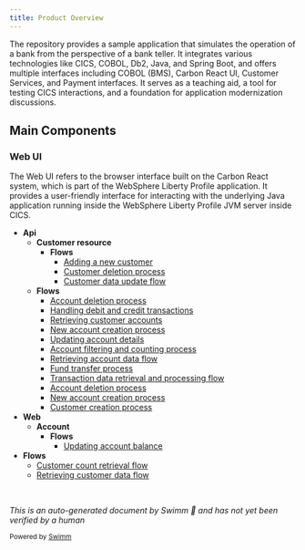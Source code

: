```yaml
---
title: Product Overview
---
```

The repository provides a sample application that simulates the operation of a bank from the perspective of a bank teller. It integrates various technologies like CICS, COBOL, Db2, Java, and Spring Boot, and offers multiple interfaces including COBOL (BMS), Carbon React UI, Customer Services, and Payment interfaces. It serves as a teaching aid, a tool for testing CICS interactions, and a foundation for application modernization discussions.

## Main Components

### Web UI

The Web UI refers to the browser interface built on the Carbon React system, which is part of the WebSphere Liberty Profile application. It provides a user-friendly interface for interacting with the underlying Java application running inside the WebSphere Liberty Profile JVM server inside CICS.

- **Api**
  - **Customer resource**
    - **Flows**
      - <SwmLink doc-title="Adding a new customer">[Adding a new customer](.swm/adding-a-new-customer.xfytxai3.sw.md)</SwmLink>
      - <SwmLink doc-title="Customer deletion process">[Customer deletion process](.swm/customer-deletion-process.0a5x5e00.sw.md)</SwmLink>
      - <SwmLink doc-title="Customer data update flow">[Customer data update flow](.swm/customer-data-update-flow.ltrjuepk.sw.md)</SwmLink>
  - **Flows**
    - <SwmLink doc-title="Account deletion process">[Account deletion process](.swm/account-deletion-process.csu8neux.sw.md)</SwmLink>
    - <SwmLink doc-title="Handling debit and credit transactions">[Handling debit and credit transactions](.swm/handling-debit-and-credit-transactions.dmhjtzf3.sw.md)</SwmLink>
    - <SwmLink doc-title="Retrieving customer accounts">[Retrieving customer accounts](.swm/retrieving-customer-accounts.o36btw89.sw.md)</SwmLink>
    - <SwmLink doc-title="New account creation process">[New account creation process](.swm/new-account-creation-process.3mpxuzbh.sw.md)</SwmLink>
    - <SwmLink doc-title="Updating account details">[Updating account details](.swm/updating-account-details.offqwesc.sw.md)</SwmLink>
    - <SwmLink doc-title="Account filtering and counting process">[Account filtering and counting process](.swm/account-filtering-and-counting-process.4arw76wl.sw.md)</SwmLink>
    - <SwmLink doc-title="Retrieving account data flow">[Retrieving account data flow](.swm/retrieving-account-data-flow.shs1z7ll.sw.md)</SwmLink>
    - <SwmLink doc-title="Fund transfer process">[Fund transfer process](.swm/fund-transfer-process.08yegimh.sw.md)</SwmLink>
    - <SwmLink doc-title="Transaction data retrieval and processing flow">[Transaction data retrieval and processing flow](.swm/transaction-data-retrieval-and-processing-flow.8fv7cfjx.sw.md)</SwmLink>
    - <SwmLink doc-title="Account deletion process">[Account deletion process](.swm/account-deletion-process.062p4x41.sw.md)</SwmLink>
    - <SwmLink doc-title="New account creation process">[New account creation process](.swm/new-account-creation-process.r9dmdg97.sw.md)</SwmLink>
    - <SwmLink doc-title="Customer creation process">[Customer creation process](.swm/customer-creation-process.v2wdzjds.sw.md)</SwmLink>
- **Web**
  - **Account**
    - **Flows**
      - <SwmLink doc-title="Updating account balance">[Updating account balance](.swm/updating-account-balance.xw4kt0yu.sw.md)</SwmLink>
- **Flows**
  - <SwmLink doc-title="Customer count retrieval flow">[Customer count retrieval flow](.swm/customer-count-retrieval-flow.nn467m4k.sw.md)</SwmLink>
  - <SwmLink doc-title="Retrieving customer data flow">[Retrieving customer data flow](.swm/retrieving-customer-data-flow.e7b5gfxa.sw.md)</SwmLink>

&nbsp;

*This is an auto-generated document by Swimm 🌊 and has not yet been verified by a human*

<SwmMeta version="3.0.0" repo-id="Z2l0aHViJTNBJTNBY2ljcy1iYW5raW5nLXNhbXBsZS1hcHBsaWNhdGlvbi1jYnNhLUlCTS1EZW1vLUdQVCUzQSUzQVN3aW1tLURlbW8=" repo-name="cics-banking-sample-application-cbsa-IBM-Demo-GPT"><sup>Powered by [Swimm](https://app.swimm.io/)</sup></SwmMeta>
